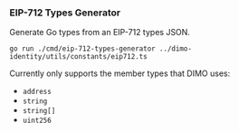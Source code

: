 ### EIP-712 Types Generator

Generate Go types from an EIP-712 types JSON.

```
go run ./cmd/eip-712-types-generator ../dimo-identity/utils/constants/eip712.ts
```

Currently only supports the member types that DIMO uses:

* `address`
* `string`
* `string[]`
* `uint256`

